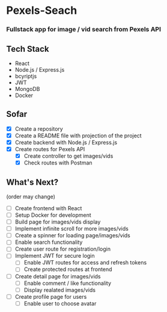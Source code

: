 # Pexels-Seach

### Fullstack app for image / vid search from Pexels API

## Tech Stack

- React
- Node.js / Express.js
- bcyriptjs
- JWT
- MongoDB
- Docker

## Sofar

- [x] Create a repository
- [x] Create a README file with projection of the project
- [x] Create backend with Node.js / Express.js
- [x] Create routes for Pexels API
  - [x] Create controller to get images/vids
  - [x] Check routes with Postman

## What's Next?

(order may change)

- [ ] Create frontend with React
- [ ] Setup Docker for development
- [ ] Build page for images/vids display
- [ ] Implement infinite scroll for more images/vids
- [ ] Create a spinner for loading page/images/vids
- [ ] Enable search functionality
- [ ] Create user route for registration/login
- [ ] Implement JWT for secure login
  - [ ] Enable JWT routes for access and refresh tokens
  - [ ] Create protected routes at frontend
- [ ] Create detail page for images/vids
  - [ ] Enable comment / like functionality
  - [ ] Display realated images/vids
- [ ] Create profile page for users
  - [ ] Enable user to choose avatar
